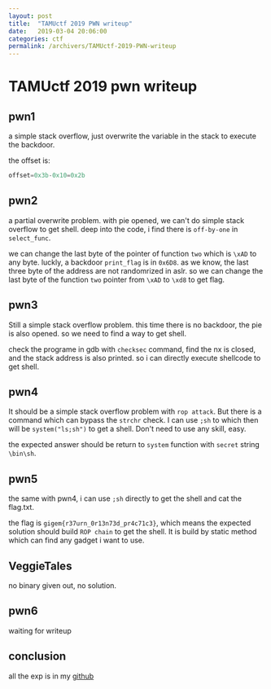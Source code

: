 ```yaml
---
layout: post
title:  "TAMUctf 2019 PWN writeup"
date:   2019-03-04 20:06:00
categories: ctf
permalink: /archivers/TAMUctf-2019-PWN-writeup
---
```

# TAMUctf 2019 pwn writeup

## pwn1

a simple stack overflow, just overwrite the variable in the stack to execute the backdoor. 

the offset is:
```python
offset=0x3b-0x10=0x2b
```

## pwn2 
a partial overwrite problem. with pie opened, we can't do simple stack overflow to get shell. deep into the code,  i find there is `off-by-one` in `select_func`.

we can change the last byte of the pointer of function `two` which is `\xAD` to any byte. luckly, a backdoor `print_flag` is in `0x6D8`. as we know, the last three byte of the address are not randomrized in aslr. so we can change the last byte of  the function `two` pointer  from  `\xAD` to `\xd8` to get flag.

## pwn3 
Still a simple stack overflow problem. this time there is no backdoor, the pie is also opened. so we need to find a way to get shell.

check the programe in gdb with `checksec` command, find the nx is closed, and the stack address is also printed. so i can directly execute shellcode to get shell.

## pwn4
It should be a simple stack overflow problem with `rop attack`. But there is a command which can bypass the `strchr` check. I can use `;sh` to which then will be `system("ls;sh")` to get a shell. Don't need to use any skill, easy.

the expected answer should be return to `system` function with `secret` string `\bin\sh`.

## pwn5
the same with pwn4, i can use `;sh` directly to get the shell and cat the flag.txt. 

the flag is `gigem{r37urn_0r13n73d_pr4c71c3}`, which means the expected solution should build `ROP chain` to get the shell. It is build by static method which can find any gadget i want to use.

## VeggieTales
no binary given out, no solution.

## pwn6 
waiting for writeup

## conclusion
all the exp is in my [github](https://github.com/ray-cp/ctf-pwn/tree/master/tamuctf2019)